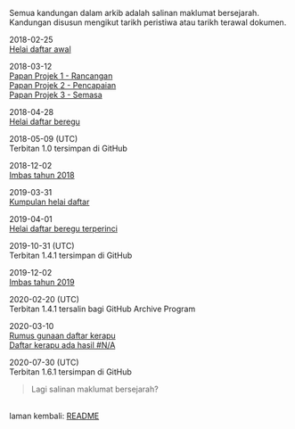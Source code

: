 Semua kandungan dalam arkib adalah salinan maklumat
bersejarah. Kandungan disusun mengikut tarikh peristiwa atau
tarikh terawal dokumen.

2018-02-25  
[Helai daftar awal](2018/ha.md)  

2018-03-12  
[Papan Projek 1 - Rancangan](2018/pp1.md)  
[Papan Projek 2 - Pencapaian](2018/pp2.md)  
[Papan Projek 3 - Semasa](2018/pp3.md)  

2018-04-28  
[Helai daftar beregu](2018/hb.md)  

2018-05-09 (UTC)  
Terbitan 1.0 tersimpan di GitHub

2018-12-02  
[Imbas tahun 2018](2018/t1.md)  

2019-03-31  
[Kumpulan helai daftar](2019/kh.md)  

2019-04-01  
[Helai daftar beregu terperinci](2019/hb10.md)  

2019-10-31 (UTC)  
Terbitan 1.4.1 tersimpan di GitHub

2019-12-02  
[Imbas tahun 2019](2019/t2.md)  

2020-02-20 (UTC)  
Terbitan 1.4.1 tersalin bagi GitHub Archive Program

2020-03-10  
[Rumus gunaan daftar kerapu](2020/rh3.md)  
[Daftar kerapu ada hasil #N/A](2020/rh3na.md)  

2020-07-30 (UTC)  
Terbitan 1.6.1 tersimpan di GitHub

> Lagi salinan maklumat bersejarah?

&nbsp;  
laman kembali: [README][0]

  [0]: ../README.md
